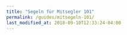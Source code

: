 ```yaml
---
title: "Segeln für Mitsegler 101"
permalink: /guides/mitsegeln-101/
last_modified_at: 2018-09-10T12:33:24-04:00
---
```


